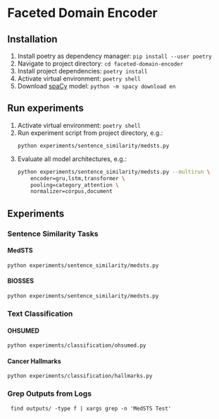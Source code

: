 # Faceted Domain Encoder
## Installation
1. Install poetry as dependency manager: `pip install --user poetry`
2. Navigate to project directory: `cd faceted-domain-encoder`
3. Install project dependencies: `poetry install`
4. Activate virtual environment: `poetry shell`
5. Download [spaCy](https://www.spacy.io) model: `python -m spacy download en`

## Run experiments
1. Activate virtual environment: `poetry shell`
2. Run experiment script from project directory, e.g.:
    ```
    python experiments/sentence_similarity/medsts.py
    ```
3. Evaluate all model architectures, e.g.:
    ```bash
    python experiments/sentence_similarity/medsts.py --multirun \
        encoder=gru,lstm,transformer \
        pooling=category_attention \
        normalizer=corpus,document
    ```
  
## Experiments
### Sentence Similarity Tasks
#### MedSTS
```
python experiments/sentence_similarity/medsts.py
```
#### BIOSSES
```
python experiments/sentence_similarity/medsts.py
```
### Text Classification
#### OHSUMED
```
python experiments/classification/ohsumed.py
```

#### Cancer Hallmarks
```
python experiments/classification/hallmarks.py
```

### Grep Outputs from Logs
```
 find outputs/ -type f | xargs grep -n 'MedSTS Test'
```